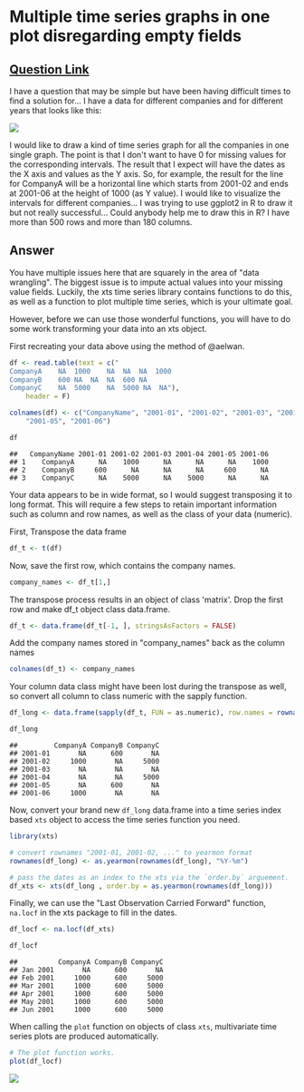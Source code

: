 Multiple time series graphs in one plot disregarding empty fields
================

[Question Link](https://stackoverflow.com/questions/45336684/multiple-time-series-graphs-in-one-plot-disregarding-empty-fields)
-------------------------------------------------------------------------------------------------------------------------------

I have a question that may be simple but have been having difficult times to find a solution for... I have a data for different companies and for different years that looks like this:

![](C:\Users\Justin\Documents\R\stack-overflow\graphics\3iETs.png)

I would like to draw a kind of time series graph for all the companies in one single graph. The point is that I don't want to have 0 for missing values for the corresponding intervals. The result that I expect will have the dates as the X axis and values as the Y axis. So, for example, the result for the line for CompanyA will be a horizontal line which starts from 2001-02 and ends at 2001-06 at the height of 1000 (as Y value). I would like to visualize the intervals for different companies... I was trying to use ggplot2 in R to draw it but not really successful... Could anybody help me to draw this in R? I have more than 500 rows and more than 180 columns.

Answer
------

You have multiple issues here that are squarely in the area of "data wrangling". The biggest issue is to impute actual values into your missing value fields. Luckily, the xts time series library contains functions to do this, as well as a function to plot multiple time series, which is your ultimate goal.

However, before we can use those wonderful functions, you will have to do some work transforming your data into an xts object.

First recreating your data above using the method of @aelwan.

``` r
df <- read.table(text = c(" 
CompanyA    NA  1000    NA  NA  NA  1000
CompanyB    600 NA  NA  NA  600 NA
CompanyC    NA  5000    NA  5000 NA  NA"), 
    header = F)

colnames(df) <- c("CompanyName", "2001-01", "2001-02", "2001-03", "2001-04", 
    "2001-05", "2001-06")

df
```

    ##   CompanyName 2001-01 2001-02 2001-03 2001-04 2001-05 2001-06
    ## 1    CompanyA      NA    1000      NA      NA      NA    1000
    ## 2    CompanyB     600      NA      NA      NA     600      NA
    ## 3    CompanyC      NA    5000      NA    5000      NA      NA

Your data appears to be in wide format, so I would suggest transposing it to long format. This will require a few steps to retain important information such as column and row names, as well as the class of your data (numeric).

First, Transpose the data frame

``` r
df_t <- t(df)
```

Now, save the first row, which contains the company names.

``` r
company_names <- df_t[1,]
```

The transpose process results in an object of class 'matrix'. Drop the first row and make df\_t object class data.frame.

``` r
df_t <- data.frame(df_t[-1, ], stringsAsFactors = FALSE)
```

Add the company names stored in "company\_names" back as the column names

``` r
colnames(df_t) <- company_names
```

Your column data class might have been lost during the transpose as well, so convert all column to class numeric with the sapply function.

``` r
df_long <- data.frame(sapply(df_t, FUN = as.numeric), row.names = rownames(df_t))

df_long
```

    ##         CompanyA CompanyB CompanyC
    ## 2001-01       NA      600       NA
    ## 2001-02     1000       NA     5000
    ## 2001-03       NA       NA       NA
    ## 2001-04       NA       NA     5000
    ## 2001-05       NA      600       NA
    ## 2001-06     1000       NA       NA

Now, convert your brand new `df_long` data.frame into a time series index based `xts` object to access the time series function you need.

``` r
library(xts)

# convert rownames "2001-01, 2001-02, ..." to yearmon format
rownames(df_long) <- as.yearmon(rownames(df_long), "%Y-%m")

# pass the dates as an index to the xts via the `order.by` arguement.
df_xts <- xts(df_long , order.by = as.yearmon(rownames(df_long)))
```

Finally, we can use the "Last Observation Carried Forward" function, `na.locf` in the xts package to fill in the dates.

``` r
df_locf <- na.locf(df_xts)

df_locf
```

    ##          CompanyA CompanyB CompanyC
    ## Jan 2001       NA      600       NA
    ## Feb 2001     1000      600     5000
    ## Mar 2001     1000      600     5000
    ## Apr 2001     1000      600     5000
    ## May 2001     1000      600     5000
    ## Jun 2001     1000      600     5000

When calling the `plot` function on objects of class `xts`, multivariate time series plots are produced automatically.

``` r
# The plot function works.
plot(df_locf)
```

![](C:\Users\Justin\Documents\R\stack-overflow\github_documents\multiple_time_series_graphs_in_one_plot_disregarding_empty_fields_files/figure-markdown_github-ascii_identifiers/unnamed-chunk-9-1.png)
